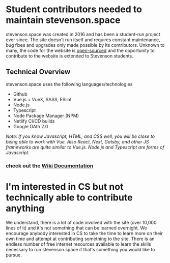 # Student contributors needed to maintain stevenson.space

stevenson.space was created in 2016 and has been a student-run project ever since. The site doesn't run itself and requires constant maintenance, bug fixes and upgrades only made possible by its contributors. Unknown to many, the code for the website is [open-sourced](https://opensource.com/resources/what-open-source) and the opportunity to contribute to the website is extended to Stevenson students. 

## Technical Overview
stevenson.space uses the following languages/technologies

- Github
- Vue.js + VueX, SASS, ESlint
- Node.js
- Typescript
- Node Package Manager (NPM)
- Netlify CI/CD builds
- Google OAth 2.0

*Note: If you know Javascript, HTML, and CSS well, you will be close to being able to work with Vue. Also React, Next, Gatsby, and other JS frameworks are quite similar to Vue.js. Node.js and Typescript are forms of Javascript.*
 
### check out the [Wiki Documentation](https://github.com/stevenson-space/shs/wiki)

# I'm interested in CS but not technically able to contribute anything
We understand, there is a lot of code involved with the site (over 10,000 lines of it) and it's not something that can be learned overnight. We encourage anybody interested in CS to take the time to learn more on their own time and attempt at contributing something to the site. There is an endless number of free internet resources available to learn the skills necessary to run stevenson.space if that's something you would like to pursue.